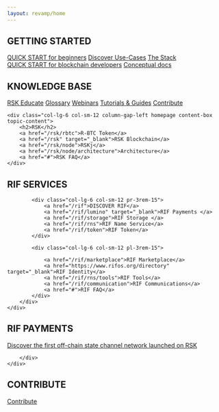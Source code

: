 ```yaml
---
layout: revamp/home
---
```


<div class="row">
    <div class="col-12 homepage content-box topic-content">
        <h2>GETTING STARTED</h2>
        <div class="row">
            <div class="col-lg-6 col-sm-12 pr-3rem-15">
                <a href="../quick-start/">QUICK START for beginners</a>
                <a href="https://www.rsk.co/Use-cases" target="_blank">Discover Use-Cases</a>
                <a href="/the-stack">The Stack</a>
            </div>
            <div class="col-lg-6 col-sm-12 pl-3rem-15">
                <a href="/quick-start/step1-install-rsk-local-node">QUICK START for blockchain developers</a>
                <a href="../geth-attach-local-node/">Conceptual docs</a>
            </div>
        </div>
    </div>
</div>

<div class="row d-flex justify-content-between">
    <div class="col-lg-6 col-sm-12 column-gap-right homepage content-box topic-content">
        <h2>KNOWLEDGE BASE</h2>
        <a href="#">RSK Educate</a>
        <a href="#" target="_blank">Glossary</a>
        <a href="/webinars">Webinars</a>
        <a href="/tutorials">Tutorials & Guides</a>
        <a href="/contribute">Contribute</a>
    </div>

    <div class="col-lg-6 col-sm-12 column-gap-left homepage content-box topic-content">
        <h2>RSK</h2>
        <a href="/rsk/rbtc">R-BTC Token</a>
        <a href="/rsk" target="_blank">RSK Blockchain</a>
        <a href="/rsk/node">RSKj</a>
        <a href="/rsk/node/architecture">Architecture</a>
        <a href="#">RSK FAQ</a>
    </div>
</div>

<div class="row">
    <div class="col-lg-12 homepage content-box topic-content">
        <h2>RIF SERVICES</h2>
        <div class="row d-flex justify-content-between">

            <div class="col-lg-6 col-sm-12 pr-3rem-15">
                <a href="/rif">DISCOVER RIF</a>
                <a href="/rif/lumino" target="_blank">RIF Payments </a>
                <a href="/rif/storage">RIF Storage </a>
                <a href="/rif/rns">RIF Name Service</a>
                <a href="/rif/token">RIF Token</a>
            </div>

            <div class="col-lg-6 col-sm-12 pl-3rem-15">

                <a href="/rif/marketplace">RIF Marketplace</a>
                <a href="https://www.rifos.org/directory" target="_blank">RIF Identity</a>
                <a href="/rif/rns/tools">RIF Tools</a>
                <a href="/rif/communication">RIF Communications</a>
                <a href="#">RIF FAQ</a>
            </div>
        </div>
    </div>
</div>


<div class="row">
    <div class="col-12 homepage content-box topic-content">
        <h2>RIF PAYMENTS</h2>
        <div class="row">
            <div class="col-lg-6 col-sm-12">
                <a href="/rif/lumino">Discover the first off-chain state channel network launched on RSK</a>
            </div>

        </div>
    </div>
</div>

<div class="row">
    <div class="col-12 homepage content-box topic-content">
        <h2>CONTRIBUTE</h2>
        <div class="row">
            <div class="col-lg-6 col-sm-12 pr-3rem-15">
                <a href="/contribute">Contribute</a>
            </div>
            <div class="col-lg-6 col-sm-12">
            </div>
        </div>
    </div>
</div>





